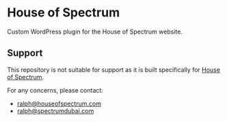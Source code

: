 # House of Spectrum

Custom WordPress plugin for the House of Spectrum website.

## Support

This repository is not suitable for support as it is built specifically for [House of Spectrum](https://houseofspectrum.com).

For any concerns, please contact: 

* [ralph@houseofspectrum.com](ralph@houseofspectrum.com) 
* [ralph@spectrumdubai.com](ralph@spectrumdubai.com) 
